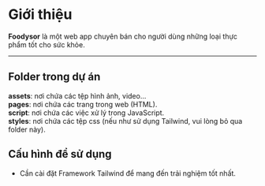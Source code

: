 # Giới thiệu

**Foodysor** là một web app chuyên bán cho người dùng những loại thực phẩm tốt cho sức khỏe.

***

## Folder trong dự án

**assets**: nơi chứa các tệp hình ảnh, video...\
**pages**: nơi chứa các trang trong web (HTML).\
**script**: nơi chứa các việc xử lý trong JavaScript.\
**styles**: nơi chứa các tệp css (nếu như sử dụng Tailwind, vui lòng bỏ qua folder này).

## Cấu hình để sử dụng 
- Cần cài đặt Framework Tailwind để mang đến trải nghiệm tốt nhất.